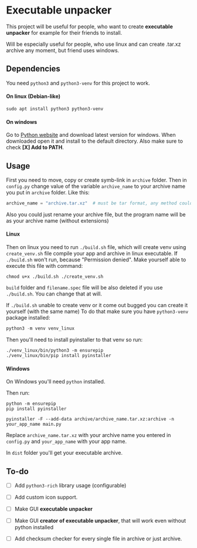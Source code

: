 # Executable unpacker

This project will be useful for people, who want to create **executable unpacker** for example for their friends to install.

Will be especially useful for people, who use linux and can create .tar.xz archive any moment, but friend uses windows.

## Dependencies

You need `python3` and `python3-venv` for this project to work.

#### On linux (Debian-like)

```shell
sudo apt install python3 python3-venv
```

#### On windows

Go to [Python website](https://www.python.org/) and download latest version for windows.
When downloaded open it and install to the default directory. Also make sure to check **[X] Add to PATH**.

## Usage

First you need to move, copy or create symb-link in `archive` folder. Then in `config.py` change value of the variable `archive_name` to your archive name you put in `archive` folder. Like this:

```python
archive_name = "archive.tar.xz"  # must be tar format, any method could be used. symbolic links could be used
```

Also you could just rename your archive file, but the program name will be as your archive name (without extensions)

#### Linux

Then on linux you need to run `./build.sh` file, which will create venv using `create_venv.sh` file compile your app and archive in linux executable. If `./build.sh` won't run, because "Permission denied". Make yourself able to execute this file with command: 

```shell
chmod u+x ./build.sh ./create_venv.sh
```

`build` folder and `filename.spec` file will be also deleted if you use `./build.sh`. You can change that at will.

If `./build.sh` unable to create venv or it come out bugged you can create it yourself (with the same name)
To do that make sure you have `python3-venv` package installed:

```python
python3 -m venv venv_linux
```

Then you'll need to install pyinstaller to that venv so run:

```shell
./venv_linux/bin/python3 -m ensurepip
./venv_linux/bin/pip install pyinstaller
```

#### Windows

On Windows you'll need `python` installed.

Then run:

```shell
python -m ensurepip
pip install pyinstaller

pyinstaller -F --add-data archive/archive_name.tar.xz:archive -n your_app_name main.py
```

Replace `archive_name.tar.xz` with your archive name you entered in `config.py`
and `your_app_name` with your app name.

In `dist` folder you'll get your executable archive.



## To-do

- [ ]  Add `python3-rich` library usage (configurable)

- [ ]  Add custom icon support.

- [ ]  Make GUI **executable unpacker**

- [ ]  Make GUI **creator of executable unpacker**, that will work even without python installed

- [ ]  Add checksum checker for every single file in archive or just archive.
